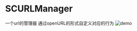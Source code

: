 # SCURLManager
一个url的管理器
通过openURL的形式自定义对应的行为
![demo](https://img.alicdn.com/imgextra/i2/135480037/TB20oCUkXXXXXXmXXXXXXXXXXXX_!!135480037.gif)
